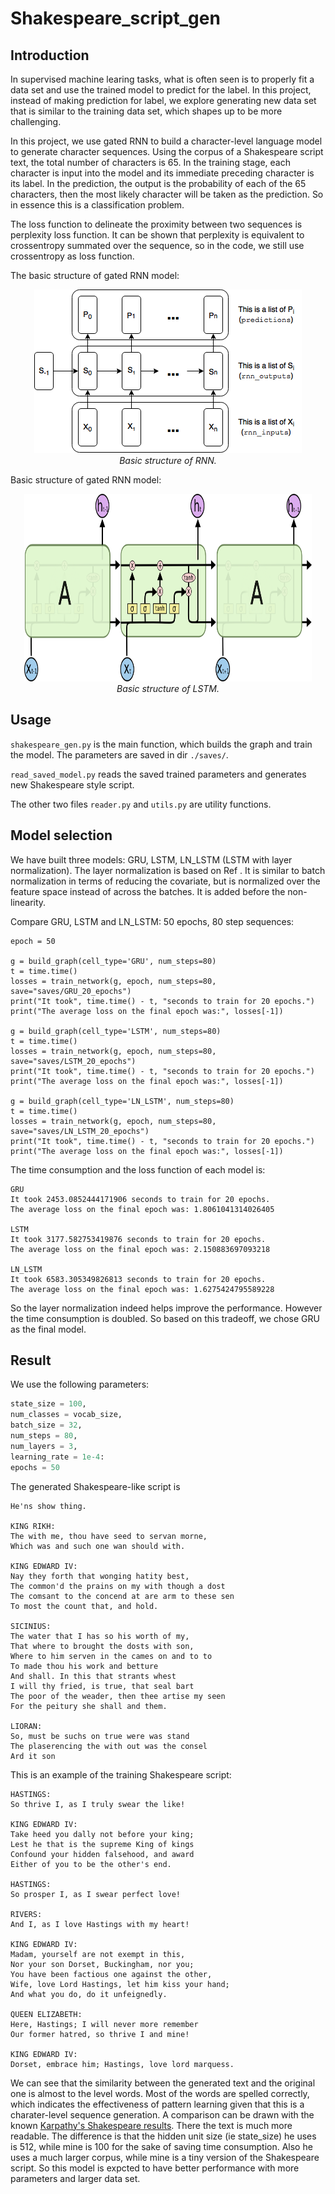# Shakespeare_script_gen

## Introduction
In supervised machine learing tasks, what is often seen is to properly fit a data set and use the trained model to predict for the label. In this project, instead of making prediction for label, we explore generating new data set that is similar to the training data set, which shapes up to be more challenging.

In this project, we use gated RNN to build a character-level language model to generate character sequences. Using the corpus of a Shakespeare script text, the total number of characters is 65. In the training stage, each character is input into the model and its immediate preceding character is its label. In the prediction, the output is the probability of each of the 65 characters, then the most likely character will be taken as the prediction. So in essence this is a classification problem.

The loss function to delineate the proximity between two sequences is perplexity loss function. It can be shown that perplexity is equivalent to crossentropy summated over the sequence, so in the code, we still use crossentropy as loss function. 

The basic structure of gated RNN model:
<p align="center">
    <img src="./media/BasicRNNLabeled.png"><br/>
    <em>Basic structure of RNN.</em>
</p>

Basic structure of gated RNN model:
<p align="center">
    <img width="460" height="300" src="./media/LSTM3-chain.png"><br/>
    <em>Basic structure of LSTM.</em>
</p>

## Usage

`shakespeare_gen.py` is the main function, which builds the graph and train the model. The parameters are saved in dir `./saves/`. 

`read_saved_model.py` reads the saved trained parameters and generates new Shakespeare style script.

The other two files `reader.py` and `utils.py` are utility functions.

## Model selection

We have built three models: GRU, LSTM, LN_LSTM (LSTM with layer normalization). The layer normalization is based on Ref . It is similar to batch normalization in terms of reducing the covariate, but is normalized over the feature space instead of across the batches. It is added before the non-linearity.

Compare GRU, LSTM and LN_LSTM: 50 epochs, 80 step sequences:
```
epoch = 50

g = build_graph(cell_type='GRU', num_steps=80)
t = time.time()
losses = train_network(g, epoch, num_steps=80, save="saves/GRU_20_epochs")
print("It took", time.time() - t, "seconds to train for 20 epochs.")
print("The average loss on the final epoch was:", losses[-1])

g = build_graph(cell_type='LSTM', num_steps=80)
t = time.time()
losses = train_network(g, epoch, num_steps=80, save="saves/LSTM_20_epochs")
print("It took", time.time() - t, "seconds to train for 20 epochs.")
print("The average loss on the final epoch was:", losses[-1])

g = build_graph(cell_type='LN_LSTM', num_steps=80)
t = time.time()
losses = train_network(g, epoch, num_steps=80, save="saves/LN_LSTM_20_epochs")
print("It took", time.time() - t, "seconds to train for 20 epochs.")
print("The average loss on the final epoch was:", losses[-1])
```

The time consumption and the loss function of each model is:
```
GRU
It took 2453.0852444171906 seconds to train for 20 epochs.
The average loss on the final epoch was: 1.8061041314026405

LSTM
It took 3177.582753419876 seconds to train for 20 epochs.
The average loss on the final epoch was: 2.150883697093218

LN_LSTM
It took 6583.305349826813 seconds to train for 20 epochs.
The average loss on the final epoch was: 1.6275424795589228
```

So the layer normalization indeed helps improve the performance. However the time consumption is doubled. So based on this tradeoff, we chose GRU as the final model.


## Result

We use the following parameters:

```python
state_size = 100,
num_classes = vocab_size,
batch_size = 32,
num_steps = 80,
num_layers = 3,
learning_rate = 1e-4:
epochs = 50
```

The generated Shakespeare-like script is 
```
He'ns show thing.

KING RIKH:
The with me, thou have seed to servan morne,
Which was and such one wan should with.

KING EDWARD IV:
Nay they forth that wonging hatity best,
The common'd the prains on my with though a dost
The comsant to the concend at are arm to these sen
To most the count that, and hold.

SICINIUS:
The water that I has so his worth of my,
That where to brought the dosts with son,
Where to him serven in the cames on and to to
To made thou his work and betture
And shall. In this that strants whest
I will thy fried, is true, that seal bart
The poor of the weader, then thee artise my seen
For the peitury she shall and them.

LIORAN:
So, must be suchs on true were was stand
The plaserencing the with out was the consel
Ard it son
```


This is an example of the training Shakespeare script:
```
HASTINGS:
So thrive I, as I truly swear the like!

KING EDWARD IV:
Take heed you dally not before your king;
Lest he that is the supreme King of kings
Confound your hidden falsehood, and award
Either of you to be the other's end.

HASTINGS:
So prosper I, as I swear perfect love!

RIVERS:
And I, as I love Hastings with my heart!

KING EDWARD IV:
Madam, yourself are not exempt in this,
Nor your son Dorset, Buckingham, nor you;
You have been factious one against the other,
Wife, love Lord Hastings, let him kiss your hand;
And what you do, do it unfeignedly.

QUEEN ELIZABETH:
Here, Hastings; I will never more remember
Our former hatred, so thrive I and mine!

KING EDWARD IV:
Dorset, embrace him; Hastings, love lord marquess.
```

We can see that the similarity between the generated text and the original one is almost to the level words. Most of the words are spelled correctly, which indicates the effectiveness of pattern learning given that this is a charater-level sequence generation.  A comparison can be drawn with the known [Karpathy's Shakespeare results](http://karpathy.github.io/2015/05/21/rnn-effectiveness/#shakespeare). There the text is much more readable. The difference is that the hidden unit size (ie state_size) he uses is 512, while mine is 100 for the sake of saving time consumption. Also he uses a much larger corpus, while mine is a tiny version of the Shakespeare script. So this model is expcted to have better performance with more parameters and larger data set.